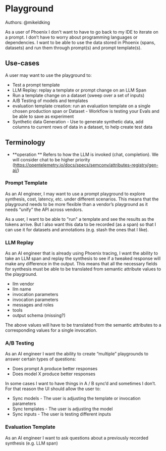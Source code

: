 # Playground

Authors: @mikeldking

As a user of Phoenix I don't want to have to go back to my IDE to iterate on a prompt. I don’t have to worry about programming languages or dependencies. I want to be able to use the data stored in Phoenix (spans, datasets) and run them through prompt(s) and prompt template(s).

## Use-cases

A user may want to use the playground to:

- Test a prompt template
- LLM Replay: replay a template or prompt change on an LLM Span
- Run a template change on a dataset (sweep over a set of inputs)
- A/B Testing of models and templates
- evaluation template creation: run an evaluation template on a single chosen production span or Dataset - Workflow is testing your Evals and be able to save as experiment
- Synthetic data Generation - Use to generate synthetic data, add columns to current rows of data in a dataset, to help create test data

## Terminology

- **operation ** Refers to how the LLM is invoked (chat, completion). We will consider chat to be higher priority (https://opentelemetry.io/docs/specs/semconv/attributes-registry/gen-ai/)

### Prompt Template

As an AI engineer, I may want to use a prompt playground to explore synthesis, cost, latency, etc. under different scenarios. This means that the playground needs to be more flexible than a vendor’s playground as it needs “unify” the API across vendors.

As a user, I want to be able to "run" a template and see the results as the tokens arrive. But I also want this data to be recorded (as a span) so that I can use it for datasets and annotations (e.g. stash the ones that I like).

### LLM Replay

As an AI engineer that is already using Phoenix tracing, I want the ability to take an LLM span and replay the synthesis to see if a tweaked response will make any difference in the output. This means that all the necessary fields for synthesis must be able to be translated from semantic attribute values to the playground.

- llm vendor
- llm name
- invocation parameters
- invocation parameters
- messages and roles
- tools
- output schema (missing?)

The above values will have to be translated from the semantic attributes to a corresponding values for a single invocation.

### A/B Testing

As an AI engineer I want the ability to create “multiple” playgrounds to answer certain types of questions:

- Does prompt A produce better responses
- Does model X produce better responses

In some cases I want to have things in A / B sync’d and sometimes I don’t. For that reason the UI should allow the user to:

- Sync models - The user is adjusting the template or invocation parameters
- Sync templates - The user is adjusting the model
- Sync inputs - The user is testing different inputs

### Evaluation Template

As an AI engineer I want to ask questions about a previously recorded synthesis (e.g. LLM span)
